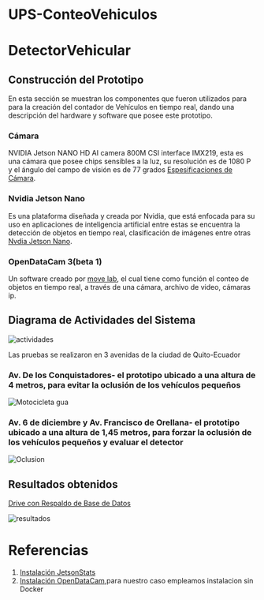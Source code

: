 # UPS-ConteoVehiculos
# DetectorVehicular
## Construcción del Prototipo
En esta sección se muestran los componentes que fueron utilizados para para la creación del contador de Vehículos en tiempo real, dando una descripción del hardware y software que posee este prototipo.
### Cámara
NVIDIA Jetson NANO HD AI camera 800M CSI interface IMX219, esta es una cámara que posee chips sensibles a la luz, su resolución es de 1080 P y el ángulo del campo de visión es de 77 grados [Espesificaciones de Cámara](https://www.waveshare.com/wiki/IMX219-77_Camera).
### Nvidia Jetson Nano
Es una plataforma diseñada y creada por Nvidia, que está enfocada para su uso en aplicaciones de inteligencia artificial entre estas se encuentra la detección de objetos en tiempo real, clasificación de imágenes entre otras [Nvdia Jetson Nano](https://developer.nvidia.com/embedded/jetson-nano-developer-kit).
### OpenDataCam 3(beta 1)
Un software creado por [move lab](https://www.move-lab.com/), el cual tiene como función el conteo de objetos en tiempo real, a través de una cámara, archivo de video, cámaras ip.


## Diagrama de Actividades del Sistema
![actividades](https://user-images.githubusercontent.com/38445434/90815540-77e8df00-e2f0-11ea-8538-93b4d9ee7243.jpg)

Las pruebas se realizaron en 3 avenidas de la ciudad de Quito-Ecuador 
### Av. De los Conquistadores- el prototipo ubicado a una altura de 4 metros, para evitar la oclusión de los vehículos pequeños

![Motocicleta gua](https://user-images.githubusercontent.com/38445434/90816595-26d9ea80-e2f2-11ea-9a87-2c14ea64453e.jpg)
### Av. 6 de diciembre y Av. Francisco de Orellana- el prototipo ubicado a una altura de 1,45 metros, para forzar la oclusión de los vehículos pequeños y evaluar el detector

![Oclusion](https://user-images.githubusercontent.com/38445434/90816318-b206b080-e2f1-11ea-9bfa-f787cd34172c.jpg)
## Resultados obtenidos
[Drive con Respaldo de Base de Datos](https://1drv.ms/u/s!As0bj9D3Nf6YgqR3FXj5KXx7dW_Fmw?e=1pThyH)

![resultados](https://user-images.githubusercontent.com/38445434/90817708-cb106100-e2f3-11ea-93dc-ecfd50124662.jpg)

# Referencias 
1. [Instalación JetsonStats](https://pypi.org/project/jetson-stats/1.6.2/)
2. [Instalación OpenDataCam](https://opendatacam.github.io/opendatacam/documentation/USE_WITHOUT_DOCKER.html),para nuestro caso empleamos instalacion sin Docker


